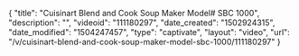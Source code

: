 {
    "title": "Cuisinart Blend and Cook Soup Maker Model# SBC 1000",
    "description": "",
    "videoid": "111180297",
    "date_created": "1502924315",
    "date_modified": "1504247457",
    "type": "captivate",
    "layout": "video",
    "url": "\/v\/cuisinart-blend-and-cook-soup-maker-model-sbc-1000\/111180297"
}